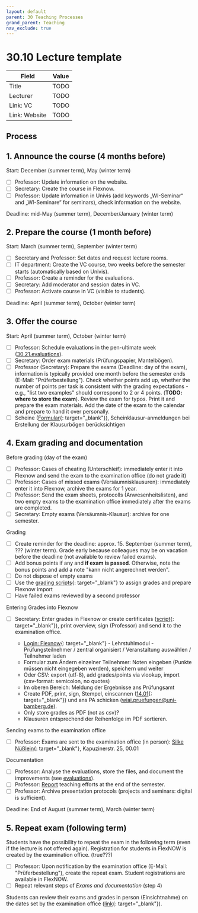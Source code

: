 ```yaml
---
layout: default
parent: 30 Teaching Processes
grand_parent: Teaching
nav_exclude: true
---
```


# 30.10 Lecture template

Field | Value
--- | ---
Title | TODO
Lecturer | TODO
Link: VC | TODO
Link: Website | TODO


## Process

## 1. Announce the course (4 months before)
 
Start: December (summer term), May (winter term)

- [ ] Professor: Update information on the website.
- [ ] Secretary: Create the course in Flexnow.
- [ ] Professor: Update information in Univis (add keywords „WI-Seminar“ and „WI-Seminare“ for seminars), check information on the website.

Deadline: mid-May (summer term), December/January (winter term)

## 2. Prepare the course (1 month before)

Start: March (summer term), September (winter term)

- [ ] Secretary and Professor: Set dates and request lecture rooms.
- [ ] IT department: Create the VC course, two weeks before the semester starts (automatically based on Univis).
- [ ] Professor: Create a reminder for the evaluations.
- [ ] Secretary: Add moderator and session dates in VC.
- [ ] Professor: Activate course in VC (visible to students).

Deadline: April (summer term), October (winter term)

## 3. Offer the course

Start: April (summer term), October (winter term)

- [ ] Professor: Schedule evaluations in the pen-ultimate week ([30.21.evaluations](30.21.evaluations.html)).
- [ ] Secretary: Order exam materials (Prüfungspapier, Mantelbögen).
- [ ] Professor (Secretary): Prepare the exams (Deadline: day of the exam), information is typically provided one month before the semester ends (E-Mail: "Prüferbestellung"). Check whether points add up, whether the number of points per task is consistent with the grading expectations - e.g., "list two examples" should correspond to 2 or 4 points. (**TODO: where to store the exam**). Review the exam for typos. Print it and prepare the exam materials. Add the date of the exam to the calendar and prepare to hand it over personally.
- [ ] Scheine ([Formular](https://www.uni-bamberg.de/ism/studium/anmeldung-scheinklausur/){: target="_blank"}), Scheinklausur-anmeldungen bei Erstellung der Klausurbögen berücksichtigen

## 4. Exam grading and documentation

Before grading (day of the exam)

- [ ] Professor: Cases of cheating (Unterschleif): immediately enter it into Flexnow and send the exam to the examination office (do not grade it)
- [ ] Professor: Cases of missed exams (Versäumnisklausuren): immediately enter it into Flexnow, archive the exams for 1 year.
- [ ] Professor: Send the exam sheets, protocolls (Anwesenheitslisten), and two empty exams to the examination office immediately after the exams are completed.
- [ ] Secretary: Empty exams (Versäumnis-Klausur): archive for one semester.

Grading

- [ ] Create reminder for the deadline: approx. 15. September (summer term), ??? (winter term). Grade early because colleagues may be on vacation before the deadline (not available to review failed exams).
- [ ] Add bonus points if any and **if exam is passed**. Otherwise, note the bonus points and add a note "kann nicht angerechnet werden".
- [ ] Do not dispose of empty exams
- [ ] Use the [grading scripts](https://github.com/digital-work-lab/handbook/tree/main/src/grading){: target="_blank"} to assign grades and prepare Flexnow import
- [ ] Have failed exams reviewed by a second professor

Entering Grades into Flexnow

- [ ] Secretary: Enter grades in Flexnow or create certificates ([script](https://github.com/digital-work-lab/handbook/tree/main/src/scheine){: target="_blank"}), print overview, sign (Professor) and send it to the examination office.

    - [Login: Flexnow](https://fn2web.zuv.uni-bamberg.de/FN2AUTH/FN2AuthServlet?op=Login){: target="_blank"} - Lehrstuhlmodul - Prüfungsteilnehmer / zentral organisiert / Veranstaltung auswählen / Teilnehmer laden
    - Formular zum Ändern einzelner Teilnehmer: Noten eingeben (Punkte müssen nicht eingegeben werden), speichern und weiter
    - Oder CSV: export (utf-8), add grades/points via vlookup, import (csv-format: semicolon, no quotes)
    - Im oberen Bereich: Meldung der Ergebnisse ans Prüfungsamt
    - Create PDF, print, sign, Stempel, einscannen ([14.01](https://nc-2272638881871040784.nextcloud-ionos.com/index.php/apps/files/?dir=/10-lab/14_grades/01_lectures&fileid=71){: target="_blank"}) und ans PA schicken (wiai.pruefungen@uni-bamberg.de).
    - Only store grades as PDF (not as csv)?
    - Klausuren entsprechend der Reihenfolge im PDF sortieren.

Sending exams to the examination office

- [ ] Professor: Exams are sent to the examination office (in person): [Silke Nüßlein](https://univis.uni-bamberg.de/prg?search=persons&show=info&department=322130&fullname=Silke+Nue%C3%9Flein){: target="_blank"}, Kapuzinerstr. 25, 00.01

Documentation

- [ ] Professor: Analyse the evaluations, store the files, and document the improvements (see [evaluations](30.21.evaluations.html)).
- [ ] Professor: [Report](30.20.reports.html) teaching efforts at the end of the semester.
- [ ] Professor: Archive presentation protocols (projects and seminars: digital is sufficient).

Deadline: End of August (summer term), March (winter term)

## 5. Repeat exam (following term)

Students have the possibility to repeat the exam in the following term (even if the lecture is not offered again). Registration for students in FlexNOW is created by the examination office. (true???)

- [ ] Professor: Upon notification by the examination office (E-Mail: "Prüferbestellung"), create the repeat exam. Student registrations are available in FlexNOW.
- [ ] Repeat relevant steps of *Exams and documentation* (step 4) 

Students can review their exams and grades in person (Einsichtnahme) on the dates set by the examination office ([link](https://www.uni-bamberg.de/pruefungsamt/einsichtnahmen/){: target="_blank"}).